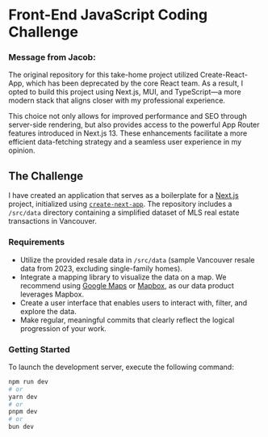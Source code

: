 # Front-End JavaScript Coding Challenge

### Message from Jacob:

The original repository for this take-home project utilized Create-React-App, which has been deprecated by the core React team. As a result, 
I opted to build this project using Next.js, MUI, and TypeScript—a more modern stack that aligns closer with my professional experience.

This choice not only allows for improved performance and SEO through server-side rendering, but also provides access to the powerful 
App Router features introduced in Next.js 13. These enhancements facilitate a more efficient data-fetching strategy 
and a seamless user experience in my opinion.

## The Challenge

I have created an application that serves as a boilerplate for a [Next.js](https://nextjs.org/) project, initialized using [`create-next-app`](https://github.com/vercel/next.js/tree/canary/packages/create-next-app). The repository includes a `/src/data` directory containing a simplified dataset of MLS real estate transactions in Vancouver.

### Requirements

- Utilize the provided resale data in `/src/data` (sample Vancouver resale data from 2023, excluding single-family homes).
- Integrate a mapping library to visualize the data on a map. We recommend using [Google Maps](https://cloud.google.com/maps-platform) or [Mapbox](https://www.mapbox.com/), as our data product leverages Mapbox.
- Create a user interface that enables users to interact with, filter, and explore the data.
- Make regular, meaningful commits that clearly reflect the logical progression of your work.

### Getting Started

To launch the development server, execute the following command:

```bash
npm run dev
# or
yarn dev
# or
pnpm dev
# or
bun dev

